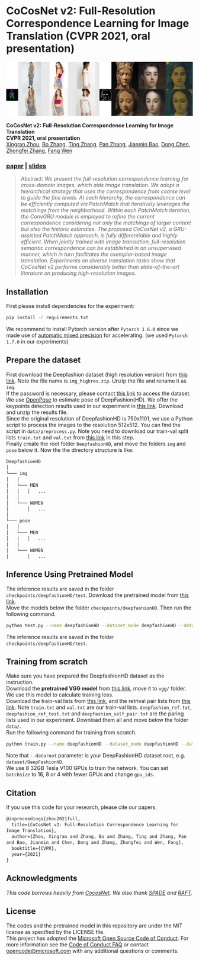# CoCosNet v2: Full-Resolution Correspondence Learning for Image Translation (CVPR 2021, oral presentation)<br>
![teaser](imgs/teaser.png)

**CoCosNet v2: Full-Resolution Correspondence Learning for Image Translation**<br>
**CVPR 2021, oral presentation**<br>
[Xingran Zhou](http://xingranzh.github.io/), [Bo Zhang](https://www.microsoft.com/en-us/research/people/zhanbo/), [Ting Zhang](https://www.microsoft.com/en-us/research/people/tinzhan/), [Pan Zhang](https://panzhang0212.github.io/), [Jianmin Bao](https://jianminbao.github.io/), [Dong Chen](https://www.microsoft.com/en-us/research/people/doch/), [Zhongfei Zhang](https://www.cs.binghamton.edu/~zhongfei/), [Fang Wen](https://www.microsoft.com/en-us/research/people/fangwen/)<br>
### [paper](https://arxiv.org/pdf/2012.02047.pdf)  | [slides](https://github.com/xingranzh/CocosNet-v2/blob/master/slides/cocosnet_v2_slides.pdf)

> Abstract: *We present the full-resolution correspondence learning for cross-domain images, which aids image translation. We adopt a hierarchical strategy that uses the correspondence from coarse level to guide the fine levels. At each hierarchy, the correspondence can be efficiently computed via PatchMatch that iteratively leverages the matchings from the neighborhood. Within each PatchMatch iteration, the ConvGRU module is employed to refine the current correspondence considering not only the matchings of larger context but also the historic estimates. The proposed CoCosNet v2, a GRU-assisted PatchMatch approach, is fully differentiable and highly efficient. When jointly trained with image translation, full-resolution semantic correspondence can be established in an unsupervised manner, which in turn facilitates the exemplar-based image translation. Experiments on diverse translation tasks show that CoCosNet v2 performs considerably better than state-of-the-art literature on producing high-resolution images.*<br>
## Installation
First please install dependencies for the experiment:
```bash
pip install -r requirements.txt
````
We recommend to install Pytorch version after `Pytorch 1.6.0` since we made use of [automatic mixed precision](https://pytorch.org/docs/stable/amp.html) for accelerating. (we used `Pytorch 1.7.0` in our experiments)<br>
## Prepare the dataset
First download the Deepfashion dataset (high resolution version) from [this link](https://drive.google.com/file/d/1bByKH1ciLXY70Bp8le_AVnjk-Hd4pe_i/view?usp=sharing). Note the file name is `img_highres.zip`. Unzip the file and rename it as `img`.<br>
If the password is necessary, please contact [this link](http://mmlab.ie.cuhk.edu.hk/projects/DeepFashion.html) to access the dataset.<br>
We use [OpenPose](https://github.com/Hzzone/pytorch-openpose) to estimate pose of DeepFashion(HD). We offer the keypoints detection results used in our experiment in [this link](https://drive.google.com/file/d/1wxrqyb67Xu_IPyZzftLgBPHDTKGQP7Pk/view?usp=sharing). Download and unzip the results file.<br>
Since the original resolution of DeepfashionHD is 750x1101, we use a Python script to process the images to the resolution 512x512. You can find the script in `data/preprocess.py`. Note you need to download our train-val split lists `train.txt` and `val.txt` from [this link](https://drive.google.com/drive/folders/15NBujOTLnO_cRoAufWPqtOWKIinCKi0z?usp=sharing) in this step.<br>
Finally create the root folder `DeepfashionHD`, and move the folders `img` and `pose` below it. Now the the directory structure is like:<br>
```
DeepfashionHD
│
└─── img
│   │
│   └─── MEN
│   │   │   ...
│   │
│   └─── WOMEN
│       │   ...
│   
└─── pose
│   │
│   └─── MEN
│   │   │   ...
│   │
│   └─── WOMEN
│       │   ...

```
## Inference Using Pretrained Model
The inference results are saved in the folder `checkpoints/deepfashionHD/test`. Download the pretrained model from [this link](https://drive.google.com/file/d/1ehkrKlf5s1gfpDNXO6AC9SIZMtqs5L3N/view?usp=sharing).<br> 
Move the models below the folder `checkpoints/deepfashionHD`. Then run the following command. 
````bash
python test.py --name deepfashionHD --dataset_mode deepfashionHD --dataroot dataset/deepfashionHD --PONO --PONO_C --no_flip --batchSize 8 --gpu_ids 0 --netCorr NoVGGHPM --nThreads 16 --nef 32 --amp --display_winsize 512 --iteration_count 5 --load_size 512 --crop_size 512
````
The inference results are saved in the folder `checkpoints/deepfashionHD/test`.<br>
## Training from scratch
Make sure you have prepared the DeepfashionHD dataset as the instruction.<br>
Download the **pretrained VGG model** from [this link](https://drive.google.com/file/d/1D-z73DOt63BrPTgIxffN6Q4_L9qma9y8/view?usp=sharing), move it to `vgg/` folder. We use this model to calculate training loss.<br>
Download the train-val lists from [this link](https://drive.google.com/drive/folders/15NBujOTLnO_cRoAufWPqtOWKIinCKi0z?usp=sharing), and the retrival pair lists from [this link](https://drive.google.com/drive/folders/1dJU8iq8kFiwq33nWtvj5Ql5rUh9fiXUi?usp=sharing). Note `train.txt` and `val.txt` are our train-val lists. `deepfashion_ref.txt`, `deepfashion_ref_test.txt` and `deepfashion_self_pair.txt` are the paring lists used in our experiment. Download them all and move below the folder `data/`.<br>
Run the following command for training from scratch.
````bash
python train.py --name deepfashionHD --dataset_mode deepfashionHD --dataroot dataset/deepfashionHD --niter 100 --niter_decay 0 --real_reference_probability 0.0 --hard_reference_probability 0.0 --which_perceptual 4_2 --weight_perceptual 0.001 --PONO --PONO_C --vgg_normal_correct --weight_fm_ratio 1.0 --no_flip --video_like --batchSize 16 --gpu_ids 0,1,2,3,4,5,6,7 --netCorr NoVGGHPM --match_kernel 1 --featEnc_kernel 3 --display_freq 500 --print_freq 50 --save_latest_freq 2500 --save_epoch_freq 5 --nThreads 16 --weight_warp_self 500.0 --lr 0.0001 --nef 32 --amp --weight_warp_cycle 1.0 --display_winsize 512 --iteration_count 5 --temperature 0.01 --continue_train --load_size 550 --crop_size 512 --which_epoch 15
````
Note that `--dataroot` parameter is your DeepFashionHD dataset root, e.g. `dataset/DeepFashionHD`.<br>
We use 8 32GB Tesla V100 GPUs to train the network. You can set `batchSize` to 16, 8 or 4 with fewer GPUs and change `gpu_ids`. 
## Citation
If you use this code for your research, please cite our papers.
```
@inproceedings{zhou2021full,
  title={CoCosNet v2: Full-Resolution Correspondence Learning for Image Translation},
  author={Zhou, Xingran and Zhang, Bo and Zhang, Ting and Zhang, Pan and Bao, Jianmin and Chen, Dong and Zhang, Zhongfei and Wen, Fang},
  booktitle={CVPR},
  year={2021}
}
```
## Acknowledgments
*This code borrows heavily from [CocosNet](https://github.com/microsoft/CoCosNet).
We also thank [SPADE](https://github.com/NVlabs/SPADE) and [RAFT](https://github.com/princeton-vl/RAFT).*


## License
The codes and the pretrained model in this repository are under the MIT license as specified by the LICENSE file.<br>
This project has adopted the [Microsoft Open Source Code of Conduct](https://opensource.microsoft.com/codeofconduct/). For more information see the [Code of Conduct FAQ](https://opensource.microsoft.com/codeofconduct/faq/) or contact [opencode@microsoft.com](mailto:opencode@microsoft.com) with any additional questions or comments.
